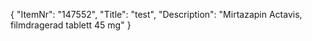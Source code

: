 {
  "ItemNr": "147552",
  "Title": "test",
  "Description": "Mirtazapin Actavis, filmdragerad tablett 45 mg"
}